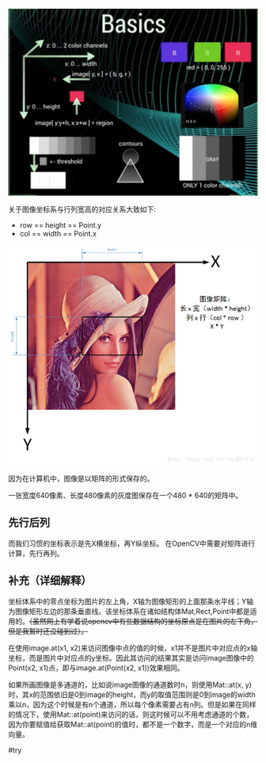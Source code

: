 ![basics](OpenCV-axis-basics.png "basics")


关于图像坐标系与行列宽高的对应关系大致如下:
- row == height == Point.y
- col == width  == Point.x

![axis](axis.png "axis")

因为在计算机中，图像是以矩阵的形式保存的。

一张宽度640像素、长度480像素的灰度图保存在一个480 * 640的矩阵中。

## 先行后列

而我们习惯的坐标表示是先X横坐标，再Y纵坐标。
在OpenCV中需要对矩阵进行计算，先行再列。

## 补充（详细解释）

坐标体系中的零点坐标为图片的左上角，X轴为图像矩形的上面那条水平线；Y轴为图像矩形左边的那条垂直线。该坐标体系在诸如结构体Mat,Rect,Point中都是适用的。~~（虽然网上有学着说opencv中有些数据结构的坐标原点是在图片的左下角，但是我暂时还没碰到过）。~~

在使用image.at(x1, x2)来访问图像中点的值的时候，x1并不是图片中对应点的x轴坐标，而是图片中对应点的y坐标。因此其访问的结果其实是访问image图像中的Point(x2, x1)点，即与image.at(Point(x2, x1))效果相同。

如果所画图像是多通道的，比如说image图像的通道数时n，则使用Mat::at(x, y)时，其x的范围依旧是0到image的height，而y的取值范围则是0到image的width乘以n，因为这个时候是有n个通道，所以每个像素需要占有n列。但是如果在同样的情况下，使用Mat::at(point)来访问的话，则这时候可以不用考虑通道的个数，因为你要赋值给获取Mat::at(point)的值时，都不是一个数字，而是一个对应的n维向量。

#try